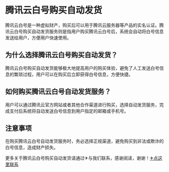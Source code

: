 # 腾讯云白号购买自动发货

腾讯云白号是一种虚拟财产，购买后可以用于腾讯云服务器等产品的实名认证。腾讯云白号购买自动发货服务则是指用户购买腾讯云白号后，系统会自动将白号信息发送给用户，方便用户快速使用。

## 为什么选择腾讯云白号购买自动发货？

腾讯云白号购买自动发货能够极大地提高用户的购买体验，避免了人工发送白号信息的繁琐过程，用户可以在购买后立即获得白号信息，方便快捷。

## 如何购买腾讯云白号自动发货服务？

用户可以通过腾讯云官方网站或者其他合作渠道进行购买，选择自动发货服务，完成支付后系统将自动发送白号信息到用户指定的邮箱或手机号。

## 注意事项

在购买腾讯云白号自动发货服务时，务必选择正规渠道，避免购买到非法或欺诈的白号信息，造成财产损失。

更多关于腾讯云白号购买自动发货请通过✈与我们联系，感谢阅读，谢谢！[✈点这里联系](https://w.k02.cc)